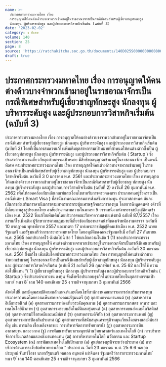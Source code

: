 ```yaml
---
name: >-
  ประกาศกระทรวงมหาดไทย เรื่อง
  การอนุญาตให้คนต่างด้าวบางจำพวกเข้ามาอยู่ในราชอาณาจักรเป็นกรณีพิเศษสำหรับผู้เชี่ยวชาญทักษะสูง 
  นักลงทุน ผู้บริหารระดับสูง และผู้ประกอบการวิสาหกิจเริ่มต้น (ฉบับที่ 3)
date: '2023-02-02'
category: ง พิเศษ
volume: 140
section: 25
page: 8
source: 'https://ratchakitcha.soc.go.th/documents/140D025S0000000000800.pdf'
draft: true
---
```


# ประกาศกระทรวงมหาดไทย เรื่อง การอนุญาตให้คนต่างด้าวบางจำพวกเข้ามาอยู่ในราชอาณาจักรเป็นกรณีพิเศษสำหรับผู้เชี่ยวชาญทักษะสูง  นักลงทุน ผู้บริหารระดับสูง และผู้ประกอบการวิสาหกิจเริ่มต้น (ฉบับที่ 3)

ประกาศกระทรวงมหาดไทย เรื่อง การอนุญาตให้คนต่างด้าวบางจาพวกเข้ามาอยู่ในราชอาณาจักรเป็นกรณีพิเศษ สำหรับผู้เชี่ยวชาญทักษะสูง นักลงทุน ผู้บริหารระดับสูง และผู้ประกอบการวิสาหกิจเริ่มต้น (ฉบับที่ 3) โดยที่เป็นการสมควรแก้ไขเพิ่มเติมอุตสาหกรรมเป้าหมายที่กำหนดให้คนต่างด้าวซึ่งเป็น ผู้เชี่ยวชาญทักษะสูง นักลงทุน ผู้บริหารระดับสูง และผู้ประกอบการวิสาหกิจเริ่มต้น ( Startup ) ซึ่งประสงค์จะทางานเกี่ยวกับอุตสาหกรรมเป้าหมาย มีสิทธิขออนุญาตเข้ามาอยู่ในราชอาณาจักร เป็นกรณีพิเศษ ตามประกาศกระทรวงมหาดไทย เรื่อง การอนุญาตให้คนต่างด้าวบางจาพวกเข้ามาอยู่ ในราชอาณาจักรเป็นกรณีพิเศษสำหรับผู้เชี่ยวชาญทักษะสูง นักลงทุน ผู้บริหารระดับสูง และ ผู้ประกอบการวิสาหกิจเริ่มต้น ลงวันที่ 3 0 มกราคม พ.ศ. 2561 และประกาศกระทรวงมหาดไทย เรื่อง การอนุญาตให้คนต่างด้าวบางจาพวกเข้ามาอยู่ในราชอาณาจักรเป็นกรณีพิเศษสาหรับผู้เชี่ยวชาญ ทักษะสูง นักลงทุน ผู้บริหารระดับสูง และผู้ประกอบการวิสาหกิจเริ่มต้น (ฉบับที่ 2) ลงวันที่ 26 กุมภาพันธ์ พ.ศ. 2562 เพื่อให้สอดคล้องกับหลักเกณฑ์และเงื่อนไขสาหรับการตรวจลงตรา ประเภทคนอยู่ชั่วคราวเป็นกรณีพิเศษ ( Smart Visa ) ที่สานักงานคณะกรรมการส่งเสริมการลงทุน ประกาศกาหนด อันจะเป็นการส่งเสริมการดาเนินการตามมาตรการกระตุ้นเศรษฐกิจและการลงทุน โดยการดึงดูดคนต่า งด้าวที่มีศักยภาพสูงสู่ประเทศไทย อาศัยอำนาจตามความในมาตรา 5 วรรคหนึ่ง แห่งพระราชบัญญัติคนเข้าเมือง พ.ศ. 2522 ซึ่งแก้ไขเพิ่มเติมโดยประกาศคณะรักษาความสงบแห่งชาติ ฉบับที่ 87/2557 เรื่อง การแก้ไขเพิ่มเติม ผู้รักษาการตามกฎหมายที่เกี่ยวข้องกับอานาจหน้าที่ของเจ้าพนักงานตารวจ ลงวันที่ 10 กรกฎาคม พุทธศักราช 2557 และมาตรา 17 แห่งพระราชบัญญัติคนเข้าเมือง พ.ศ. 2522 นายกรัฐมนตรี และรัฐมนตรีว่าการกระทรวงมหาดไทย โดยอนุมัติของคณะรัฐมนตรีเมื่ อวันที่ 27 กันยายน พ.ศ. 2565 ออกประกาศไว้ ดังต่อไปนี้ ข้อ 1 ให้ยกเลิกความในข้อ 1 (1) ของประกาศกระทรวงมหาดไทย เรื่อง การอนุญาตให้ คนต่างด้าวบางจาพวกเข้ามาอยู่ในราชอาณาจักรเป็นกรณีพิเศษสาหรับผู้เชี่ยวชาญทักษะสูง นักลงทุน ผู้บริหารระดับสูง และผู้ประกอบการวิสาหกิจเริ่มต้น ลงวันที่ 30 มกราคม พ.ศ. 2561 ซึ่งแก้ไข เพิ่มเติมโดยประกาศกระทรวงมหาดไทย เรื่อง การอนุญาตให้คนต่างด้าวบางจำพวกเข้ามาอยู่ ในราชอาณาจักรเป็นกรณีพิเศษสำหรับผู้เชี่ยวชาญทักษะสูง นักลงทุน ผู้บริหารระดับสูง และ ผู้ประกอบกำรวิสาหกิจเริ่มต้น (ฉบับที่ 2) ลงวันที่ 26 กุมภาพันธ์ พ.ศ. 25 62 และให้ใช้ ความต่อไปนี้แทน “( 1) ผู้เชี่ยวชาญทักษะสูง นักลงทุน ผู้บริหารระดับสูง และผู้ประกอบการวิสาหกิจเริ่มต้น ( Startup ) ซึ่งประสงค์จะทางาน ลงทุน จัดตั้งหรือประกอบธุรกิจในประเทศไทยในอุตสาหกรรมเป้าหมาย ้ หนา 8 ่ เลม 140 ตอนพิเศษ 25 ง ราชกิจจานุเบกษา 3 กุมภาพันธ์ 2566

ดังต่อไปนี้ และมีคุณสมบัติตามหลักเกณฑ์และเงื่อนไขที่สานักงานคณะกรรมการส่งเสริมการลงทุน ประกาศกาหนดโดยความเห็นชอบของคณะรัฐมนตรี (ก) อุตสาหกรรมยานยนต์ (ข) อุตสาหกรรมอิเล็กทรอนิกส์ (ค) อุตสาหกรรมการท่องเที่ยวระดับคุณภาพ (ง) อุตสาหกรรมการเกษตร อาหาร และเทคโนโลยีชีวภาพ (จ) อุตสาหกรรมระบบอัตโนมัติและหุ่นยนต์ (ฉ) อุตสาหกรรมขนส่งและโลจิสติกส์ (ช) อุตสาหกรรมปิโตรเคมีและเคมีภัณฑ์ (ซ) อุตสาหกรรมดิจิทัล (ฌ) อุตสาหกรรมการแพทย์ (ญ) อุตสาหกรรมการป้องกันประเทศ (ฎ) อุตสาหกรรมที่สนับสนุนเศรษฐกิจหมุนเวียนโดยตรงและมีนัยสาคัญ เช่น การผลิต เชื้อเพลิงจากขยะ การบริหารจัดการทรัพยากรน้ำ (ฏ) อุตสาหกรรมการบิน อากาศยาน และอวกาศ (ฐ) การพัฒนาทรัพยากรมนุษย์ด้านวิทยาศาสตร์และเทคโนโลยี (ฑ) การบริหารจัดการสิ่งแวดล้อมและพลังงานทดแทน (ฒ) การบริหารเทคโนโลยี นวัตกรรม และ Startup Ecosystem (ณ) การพัฒนาเทคโนโลยีเป้าหมาย (ด) ศูนย์กลางธุรกิจระหว่างประเทศ (ต) การบริการด้านการระงับข้อพิพาททางเลือก ” ประกาศ ณ วันที่ 23 มกราคม พ.ศ. 25 6 6 พลเอก ประยุทธ์ จันทร์โอชา นายกรัฐมนตรี พลเอก อนุพงษ์ เผ่าจินดา รัฐมนตรีว่าการกระทรวงมหาดไทย ้ หนา 9 ่ เลม 140 ตอนพิเศษ 25 ง ราชกิจจานุเบกษา 3 กุมภาพันธ์ 2566

